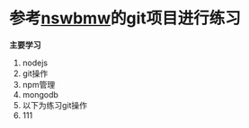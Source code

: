 # 参考[nswbmw](https://github.com/nswbmw/N-blog)的git项目进行练习

**主要学习**

1. nodejs
2. git操作
3. npm管理
4. mongodb
5. 以下为练习git操作
6. 111